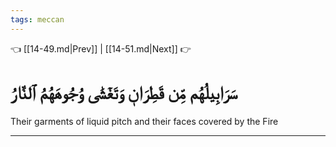```yaml
---
tags: meccan
---
```


👈 [[14-49.md|Prev]] | [[14-51.md|Next]] 👉

# سَرَابِيلُهُم مِّن قَطِرَانٖ وَتَغۡشَىٰ وُجُوهَهُمُ ٱلنَّارُ

Their garments of liquid pitch and their faces covered by the Fire

---


